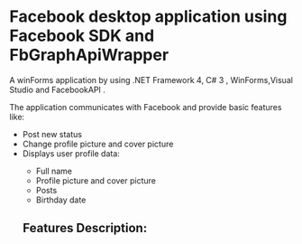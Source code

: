 # Facebook desktop application using Facebook SDK and FbGraphApiWrapper

A winForms application by using .NET Framework 4, C# 3 , WinForms,Visual Studio and  FacebookAPI .

The application communicates with Facebook and provide basic features like:
<ul>
  <li>Post new status</li>
  <li>Change profile picture and cover picture</li>
  <li>Displays user profile data: </li>
  <ul>
      <li>Full name</li>
      <li>Profile picture and cover picture</li>
      <li>Posts </li>
      <li>Birthday date </li>
</ul>
  
  ## Features Description:
  




